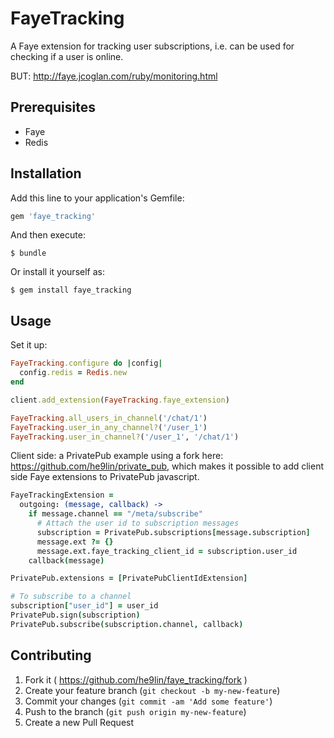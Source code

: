 # FayeTracking

A Faye extension for tracking user subscriptions, i.e. can be used for
checking if a user is online.

BUT: http://faye.jcoglan.com/ruby/monitoring.html

## Prerequisites

* Faye
* Redis

## Installation

Add this line to your application's Gemfile:

```ruby
gem 'faye_tracking'
```

And then execute:

    $ bundle

Or install it yourself as:

    $ gem install faye_tracking

## Usage

Set it up:

```ruby
FayeTracking.configure do |config|
  config.redis = Redis.new
end

client.add_extension(FayeTracking.faye_extension)

FayeTracking.all_users_in_channel('/chat/1')
FayeTracking.user_in_any_channel?('/user_1')
FayeTracking.user_in_channel?('/user_1', '/chat/1')
```

Client side: a PrivatePub example using a fork here: https://github.com/he9lin/private_pub, which makes it possible to add client side Faye extensions to PrivatePub javascript.

```coffeescript
FayeTrackingExtension =
  outgoing: (message, callback) ->
    if message.channel == "/meta/subscribe"
      # Attach the user id to subscription messages
      subscription = PrivatePub.subscriptions[message.subscription]
      message.ext ?= {}
      message.ext.faye_tracking_client_id = subscription.user_id
    callback(message)

PrivatePub.extensions = [PrivatePubClientIdExtension]

# To subscribe to a channel
subscription["user_id"] = user_id
PrivatePub.sign(subscription)
PrivatePub.subscribe(subscription.channel, callback)
```

## Contributing

1. Fork it ( https://github.com/he9lin/faye_tracking/fork )
2. Create your feature branch (`git checkout -b my-new-feature`)
3. Commit your changes (`git commit -am 'Add some feature'`)
4. Push to the branch (`git push origin my-new-feature`)
5. Create a new Pull Request

